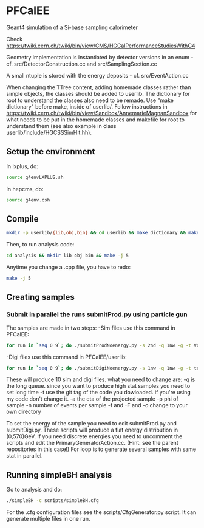 # PFCalEE

Geant4 simulation of a Si-base sampling calorimeter

Check https://twiki.cern.ch/twiki/bin/view/CMS/HGCalPerformanceStudiesWithG4

Geometry implementation is instantiated by detector versions in an enum - cf. src/DetectorConstruction.cc and src/SamplingSection.cc

A small ntuple is stored with the energy deposits - cf. src/EventAction.cc

When changing the TTree content, adding homemade classes rather than
simple objects, the classes should be added to userlib. The dictionary
for root to understand the classes also need to be remade. Use "make
dictionary" before make, inside of userlib/. Follow instructions in
https://twiki.cern.ch/twiki/bin/view/Sandbox/AnnemarieMagnanSandbox
for what needs to be put in the homemade classes and makefile for root to
understand them (see also example in class userlib/include/HGCSSSimHit.hh).

## Setup the environment
In lxplus, do:
```bash
source g4envLXPLUS.sh
```
In hepcms, do:
```bash
source g4env.csh
```
## Compile
```bash
mkdir -p userlib/{lib,obj,bin} && cd userlib && make dictionary && make -j 5 && cd - && make -j 5
```
Then, to run analysis code:
```bash
cd analysis && mkdir lib obj bin && make -j 5
```
Anytime you change a .cpp file, you have to redo:
```bash
make -j 5
```

## Creating samples
### Submit in parallel the runs submitProd.py using particle gun
The samples are made in two steps:
-Sim files use this command in PFCalEE:
```bash
for run in `seq 0 9`; do ./submitProdNoenergy.py -s 2nd -q 1nw -g -t V08-00-00 -r $run -v 63 -m 2 -a 1.7 -b 3.8 -d gamma -n 250 -o /eos/home-c/chpapage/gamma -e /eos/home-c/chpapage/gamma; done
```

-Digi files use this command in PFCalEE/userlib:
```bash
for run in `seq 0 9`; do ./submitDigiNoenergy.py -s 1nw -q 1nw -g -t testV8 -r $run -v 63 -m 2 -a 1.7 -b 3.8 -d gamma -n -1 -o /eos/home-c/chpapage/gamma -e /eos/home-c/chpapage/gamma -E /eos/home-c/chpapage/gamma; done
```

These will produce 10 sim and digi files. what you need to change are:
-q is the long queue. since you want to produce high stat samples you need to set long time
-t  use the git tag of the code you dowloaded. if you're using my code don't change it.
-a the eta of the projected sample
-p phi of sample
-n number of events per sample
-f and -F and -o change to your own directory

To set the energy of the sample you need to edit submitProd.py and submitDigi.py.
These scripts will produce a flat energy distribution in (0,570)GeV.
If you need discrete energies you need to uncomment the scripts and edit the PrimaryGeneratorAction.cc.
(Hint: see the parent repositories in this case!)
For loop is to generate several samples with same stat in parallel.

## Running simpleBH analysis
Go to analysis and do:
```bash
./simpleBH -c scripts/simpleBH.cfg
```
For the .cfg configuration files see the scripts/CfgGenerator.py script. It can generate multiple files in one run.
